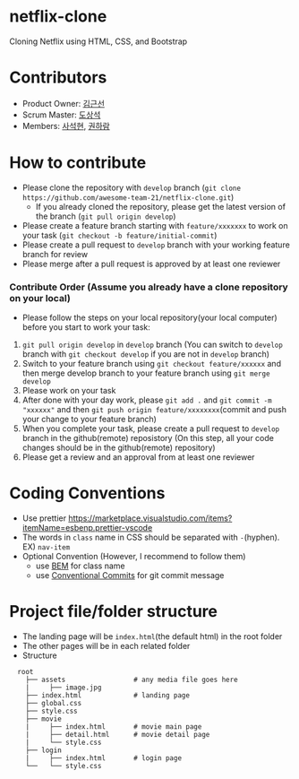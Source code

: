 # netflix-clone
Cloning Netflix using HTML, CSS, and Bootstrap

# Contributors
- Product Owner: [김근선](https://github.com/geunseonkim)
- Scrum Master: [도상석](https://github.com/ldss3sang)
- Members: [사석현](https://github.com/tktjrgus12), [권하람](https://github.com/kharam1436)

# How to contribute
- Please clone the repository with `develop` branch (`git clone https://github.com/awesome-team-21/netflix-clone.git`)
  - If you already cloned the repository, please get the latest version of the branch (`git pull origin develop`)
- Please create a feature branch starting with `feature/xxxxxxx` to work on your task (`git checkout -b feature/initial-commit`)
- Please create a pull request to `develop` branch with your working feature branch for review
- Please merge after a pull request is approved by at least one reviewer
  
### Contribute Order (Assume you already have a clone repository on your local)
- Please follow the steps on your local repository(your local computer) before you start to work your task:
1. `git pull origin develop` in `develop` branch (You can switch to `develop` branch with `git checkout develop` if you are not in `develop` branch)
2. Switch to your feature branch using `git checkout feature/xxxxxx` and then merge develop branch to your feature branch using `git merge develop`
3. Please work on your task
4. After done with your day work, please `git add .` and `git commit -m "xxxxxx"` and then `git push origin feature/xxxxxxxx`(commit and push your change to your feature branch)
5. When you complete your task, please create a pull request to `develop` branch in the github(remote) reposistory (On this step, all your code changes should be in the github(remote) repository)
6. Please get a review and an approval from at least one reviewer
   
# Coding Conventions
- Use prettier https://marketplace.visualstudio.com/items?itemName=esbenp.prettier-vscode
- The words in `class` name in CSS should be separated with `-`(hyphen). EX) `nav-item`
- Optional Convention (However, I recommend to follow them)
  - use [BEM](https://getbem.com/) for class name
  - use [Conventional Commits](https://www.conventionalcommits.org/en/v1.0.0/) for git commit message

# Project file/folder structure
- The landing page will be `index.html`(the default html) in the root folder
- The other pages will be in each related folder
- Structure

```
  root
    ├── assets                 # any media file goes here
    |     ├── image.jpg 
    ├── index.html             # landing page
    ├── global.css
    ├── style.css
    ├── movie
    |     ├── index.html       # movie main page
    |     ├── detail.html      # movie detail page
    |     └── style.css 
    ├── login
    |     ├── index.html       # login page
    └──   └── style.css
```
